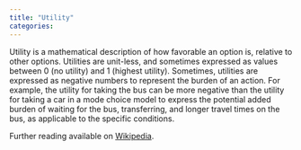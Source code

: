 ```yaml
---
title: "Utility"
categories:
---
```


Utility is a mathematical description of how favorable an option is, relative to other options. Utilities are unit-less, and sometimes expressed as values between 0 (no utility) and 1 (highest utility). Sometimes, utilities are expressed as negative numbers to represent the burden of an action. For example, the utility for taking the bus can be more negative than the utility for taking a car in a mode choice model to express the potential added burden of waiting for the bus, transferring, and longer travel times on the bus, as applicable to the specific conditions.

Further reading available on [Wikipedia](http://en.wikipedia.org/wiki/Utility).
